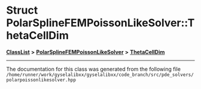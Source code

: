 

# Struct PolarSplineFEMPoissonLikeSolver::ThetaCellDim



[**ClassList**](annotated.md) **>** [**PolarSplineFEMPoissonLikeSolver**](classPolarSplineFEMPoissonLikeSolver.md) **>** [**ThetaCellDim**](structPolarSplineFEMPoissonLikeSolver_1_1ThetaCellDim.md)







































































------------------------------
The documentation for this class was generated from the following file `/home/runner/work/gyselalibxx/gyselalibxx/code_branch/src/pde_solvers/polarpoissonlikesolver.hpp`

